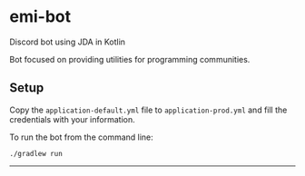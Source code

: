 # emi-bot

Discord bot using JDA in Kotlin

Bot focused on providing utilities for programming communities.

## Setup

Copy the `application-default.yml` file to `application-prod.yml` and fill the credentials
with your information.

To run the bot from the command line:

`./gradlew run`


---
